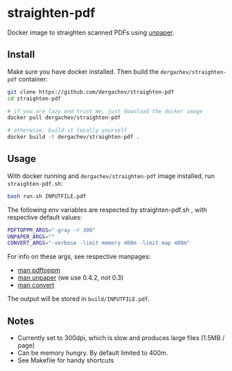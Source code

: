 straighten-pdf
==============

Docker image to straighten scanned PDFs using [unpaper](http://unpaper.berlios.de).

## Install

Make sure you have docker installed. Then build the `dergachev/straighten-pdf` container:

```bash
git clone https://github.com/dergachev/straighten-pdf
cd straighten-pdf

# if you are lazy and trust me, just download the docker image
docker pull dergachev/straighten-pdf

# otherwise, build it locally yourself
docker build -t dergachev/straighten-pdf .
```

## Usage

With docker running and `dergachev/straighten-pdf` image installed, run `straighten-pdf.sh`:

```bash
bash run.sh INPUTFILE.pdf
```

The following env variables are respected by straighten-pdf.sh , with respective default values:

```bash
PDFTOPPM_ARGS="-gray -r 300"
UNPAPER_ARGS=""
CONVERT_ARGS="-verbose -limit memory 400m -limit map 400m"
```

For info on these args, see respective manpages:
* [man pdftoppm](http://linux.die.net/man/1/pdftoppm)
* [man unpaper](http://unpaper.berlios.de) (we use 0.4.2, not 0.3)
* [man convert](http://linux.die.net/man/1/convert)

The output will be stored in `build/INPUTFILE.pdf`.

## Notes

* Currently set to 300dpi, which is slow and produces large files (1.5MB / page)
* Can be memory hungry. By default limited to 400m.
* See Makefile for handy shortcuts

